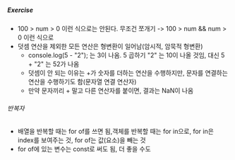 ##### Exercise

- 100 > num > 0 이런 식으로는 안된다. 무조건 쪼개기 -> 100 > num && num > 0 이런 식으로
- 덧셈 연산을 제외한 모든 연산은 형변환이 일어남(암시적, 암묵적 형변환)
  - console.log(5 - "2"); 는 3이 나옴. 5 곱하기 "2" 는 10이 나올 것임, 대신 5 + "2" 는 52가 나옴
  - 덧셈이 안 되는 이유는 +가 숫자를 더하는 연산을 수행하지만, 문자를 연결하는 연산을 수행하기도 함(문자열 연결 연산자)
  - 만약 문자끼리 + 말고 다른 연산자를 붙이면, 결과는 NaN이 나옴

###### 반복자

- 배열을 반복할 때는 for of를 쓰면 됨,객체를 반복할 때는 for in으로, for in은 index를 보여주는 것, for of는 값(요소)을 빼는 것
- for of에 있는 변수는 const로 써도 됨, 더 좋을 수도
